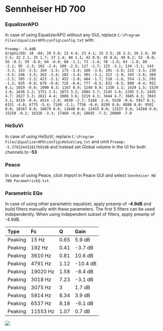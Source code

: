 # Sennheiser HD 700

### EqualizerAPO
In case of using EqualizerAPO without any GUI, replace `C:\Program Files\EqualizerAPO\config\config.txt`
with:
```
Preamp: -5.4dB
GraphicEQ: 10 -84; 20 5.0; 22 4.4; 23 4.1; 25 3.5; 26 3.3; 28 2.9; 30 2.5; 32 2.1; 35 1.7; 37 1.4; 40 1.1; 42 0.9; 45 0.6; 49 0.2; 52 -0.0; 56 -0.3; 59 -0.6; 64 -0.9; 68 -1.1; 73 -1.4; 78 -1.6; 83 -1.8; 89 -2.1; 95 -2.3; 102 -2.4; 109 -2.5; 117 -2.7; 125 -3.1; 134 -3.1; 143 -3.3; 153 -3.5; 164 -3.5; 175 -3.4; 188 -3.6; 201 -3.6; 215 -3.5; 230 -3.5; 246 -3.5; 263 -3.4; 282 -3.4; 301 -3.1; 323 -2.9; 345 -2.6; 369 -2.5; 395 -2.3; 423 -2.1; 452 -2.0; 484 -1.7; 518 -1.6; 554 -1.5; 593 -1.2; 635 -0.9; 679 -0.8; 726 -0.6; 777 -0.5; 832 -0.5; 890 -0.4; 952 0.1; 1019 -0.0; 1090 0.3; 1167 0.9; 1248 0.9; 1336 1.1; 1429 1.5; 1529 1.6; 1636 2.2; 1751 2.5; 1873 3.2; 2004 3.7; 2145 3.6; 2295 3.3; 2455 4.7; 2627 5.3; 2811 4.4; 3008 3.6; 3219 4.1; 3444 4.7; 3685 4.3; 3943 3.1; 4219 -0.4; 4514 -2.8; 4830 -2.7; 5168 -2.4; 5530 -0.4; 5917 0.1; 6331 -4.8; 6775 -5.4; 7249 -2.1; 7756 -0.4; 8299 0.0; 8880 0.0; 9502 0.0; 10167 0.0; 10879 0.0; 11640 0.0; 12455 0.0; 13327 0.0; 14260 0.0; 15258 -0.2; 16326 -3.3; 17469 -6.0; 18692 -7.3; 20000 -7.0
```

### HeSuVi
In case of using HeSuVi, replace `C:\Program Files\EqualizerAPO\config\HeSuVi\eq.txt` and omit `Preamp:
-5.379224431817692dB` and instead set Global volume in the UI for both channels to **-53**

### Peace
In case of using Peace, click *Import* in Peace GUI and select `Sennheiser HD 700 ParametricEQ.txt`.

### Parametric EQs
In case of using other parametric equalizer, apply preamp of **-4.9dB** and build filters manually
with these parameters. The first 5 filters can be used independently.
When using independent subset of filters, apply preamp of -4.9dB.

| Type    | Fc       |    Q | Gain     |
|:--------|:---------|:-----|:---------|
| Peaking | 15 Hz    | 0.65 | 5.9 dB   |
| Peaking | 192 Hz   | 0.41 | -3.7 dB  |
| Peaking | 3610 Hz  | 0.81 | 10.6 dB  |
| Peaking | 4791 Hz  | 1.12 | -10.4 dB |
| Peaking | 19020 Hz | 1.58 | -8.4 dB  |
| Peaking | 3018 Hz  | 7.23 | -3.1 dB  |
| Peaking | 3075 Hz  | 3    | 1.7 dB   |
| Peaking | 5814 Hz  | 8.34 | 3.9 dB   |
| Peaking | 6537 Hz  | 8.18 | -6.1 dB  |
| Peaking | 11553 Hz | 1.07 | 0.7 dB   |

![](https://raw.githubusercontent.com/jaakkopasanen/AutoEq/master/results/headphonecom/sbaf-serious/Sennheiser%20HD%20700/Sennheiser%20HD%20700.png)